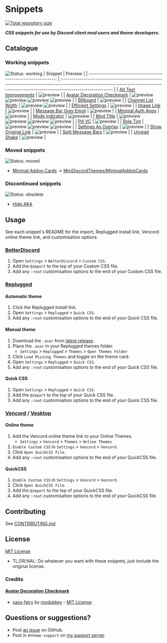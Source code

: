 [shield-repo-size]: https://img.shields.io/github/repo-size/Saltssaumure/template-discord-theme?label=Repository&style=flat-square "Total size"
[github]:           https://github.com/Saltssaumure/template-discord-theme
[issues]:           https://github.com/Saltssaumure/template-discord-theme/issues
[discord]:          https://discord.gg/uy8nKQVatp

[BetterDiscord]:    https://betterdiscord.app/
[Replugged]:        https://replugged.dev/
[Vencord]:          https://github.com/Vendicated/Vencord
[Vesktop]:          https://github.com/Vencord/Vesktop

[AltTextImprovementsPreview]: https://minidiscordthemes.github.io/Snippets/AltTextImprovements/preview.avif
[AvatarDecorationCheckmarkPreview1]: https://minidiscordthemes.github.io/Snippets/AvatarDecorationCheckmark/dm.avif
[AvatarDecorationCheckmarkPreview2]: https://minidiscordthemes.github.io/Snippets/AvatarDecorationCheckmark/memberlist.avif
[AvatarDecorationCheckmarkPreview3]: https://minidiscordthemes.github.io/Snippets/AvatarDecorationCheckmark/message.avif
[AvatarDecorationCheckmarkPreview4]: https://minidiscordthemes.github.io/Snippets/AvatarDecorationCheckmark/profile.avif
[BillboardPreview]: https://minidiscordthemes.github.io/Snippets/Billboard/preview.avif
[ChannelListWidthPreview1]: https://minidiscordthemes.github.io/Snippets/ChannelListWidth/preview-wide.avif
[ChannelListWidthPreview2]: https://minidiscordthemes.github.io/Snippets/ChannelListWidth/preview-narrow.avif
[EfficientSettingsPreview]: https://minidiscordthemes.github.io/Snippets/EfficientSettings/preview.avif
[ImageLinkPreview]: https://minidiscordthemes.github.io/Snippets/ImageLink/preview.avif
[MessageBarGreyEmojiPreview]: https://minidiscordthemes.github.io/Snippets/MessageBarGreyEmoji/preview.avif
[MinimalAuthAppsPreview]: https://minidiscordthemes.github.io/Snippets/MinimalAuthApps/preview.avif
[ModeIndicatorPreview]: https://minidiscordthemes.github.io/Snippets/ModeIndicator/preview.avif
[ModTitlePreview1]: https://minidiscordthemes.github.io/Snippets/ModTitle/BetterDiscord.avif
[ModTitlePreview2]: https://minidiscordthemes.github.io/Snippets/ModTitle/Replugged.avif
[ModTitlePreview3]: https://minidiscordthemes.github.io/Snippets/ModTitle/Vencord.avif
[ModTitlePreview4]: https://minidiscordthemes.github.io/Snippets/ModTitle/Vesktop.avif
[PillVCPreview]: https://minidiscordthemes.github.io/Snippets/PillVC/preview.avif
[RoleTintPreview1]: https://minidiscordthemes.github.io/Snippets/RoleTint/previewDark.avif
[RoleTintPreview2]: https://minidiscordthemes.github.io/Snippets/RoleTint/previewLight.avif
[RoleTintPreview3]: https://minidiscordthemes.github.io/Snippets/RoleTint/previewDarkest.avif
[SettingsAsOverlayPreview]: https://minidiscordthemes.github.io/Snippets/SettingsAsOverlay/preview.avif
[ShowOriginalLinkPreview]: https://minidiscordthemes.github.io/Snippets/ShowOriginalLink/preview.avif
[SplitMessageBarsPreview]: https://minidiscordthemes.github.io/Snippets/SplitMessageBars/preview.avif
[UnreadShakePreview]: https://minidiscordthemes.github.io/Snippets/UnreadShake/preview.avif

# Snippets
[![Total repository size][shield-repo-size]][github]

***CSS snippets for use by Discord client mod users and theme developers.***

## Catalogue
### Working snippets
![Status: working](https://img.shields.io/badge/status-working-green?style=flat-square)
|                             Snippet                             |                                                                                         Preview                                                                                         |
| :-------------------------------------------------------------: | :-------------------------------------------------------------------------------------------------------------------------------------------------------------------------------------: |
|       [Alt Text Improvements](themes/AltTextImprovements)       |                                                                         ![preview][AltTextImprovementsPreview]                                                                          |
| [Avatar Decoration Checkmark](themes/AvatarDecorationCheckmark) | ![preview][AvatarDecorationCheckmarkPreview1] ![preview][AvatarDecorationCheckmarkPreview2] ![preview][AvatarDecorationCheckmarkPreview3] ![preview][AvatarDecorationCheckmarkPreview4] |
|                  [Billboard](themes/Billboard)                  |                                                                              ![preview][BillboardPreview]                                                                               |
|          [Channel List Width](themes/ChannelListWidth)          |                                                        ![preview][ChannelListWidthPreview1] ![preview][ChannelListWidthPreview2]                                                        |
|         [Efficient Settings](themes/EfficientSettings)          |                                                                          ![preview][EfficientSettingsPreview]                                                                           |
|                 [Image Link](themes/ImageLink)                  |                                                                              ![preview][ImageLinkPreview]                                                                               |
|      [Message Bar Grey Emoji](themes/MessageBarGreyEmoji)       |                                                                         ![preview][MessageBarGreyEmojiPreview]                                                                          |
|           [Minimal Auth Apps](themes/MinimalAuthApps)           |                                                                           ![preview][MinimalAuthAppsPreview]                                                                            |
|             [Mode Indicator](themes/ModeIndicator)              |                                                                            ![preview][ModeIndicatorPreview]                                                                             |
|                  [Mod Title](themes/ModTitle)                   |                                   ![preview][ModTitlePreview1] ![preview][ModTitlePreview2] ![preview][ModTitlePreview3] ![preview][ModTitlePreview4]                                   |
|                    [Pill VC](themes/PillVC)                     |                                                                                ![preview][PillVCPreview]                                                                                |
|                  [Role Tint](themes/RoleTint)                   |                                                 ![preview][RoleTintPreview1] ![preview][RoleTintPreview2] ![preview][RoleTintPreview3]                                                  |
|         [Settings As Overlay](themes/SettingsAsOverlay)         |                                                                          ![preview][SettingsAsOverlayPreview]                                                                           |
|          [Show Original Link](themes/ShowOriginalLink)          |                                                                           ![preview][ShowOriginalLinkPreview]                                                                           |
|          [Split Message Bars](themes/SplitMessageBars)          |                                                                           ![preview][SplitMessageBarsPreview]                                                                           |
|               [Unread Shake](themes/UnreadShake)                |                                                                             ![preview][UnreadShakePreview]                                                                              |

### Moved snippets
![Status: moved](https://img.shields.io/badge/status-moved-yellow?style=flat-square)
- [Minimal Addon Cards](_dead/MinimalAddonCards) → [MiniDiscordThemes/MinimalAddonCards](https://github.com/MiniDiscordThemes/MinimalAddonCards)

### Discontinued snippets
![Status: obsolete](https://img.shields.io/badge/status-obsolete-red?style=flat-square)
- [Hide AKA](_dead/HideAKA)

## Usage
See each snippet's README for the import, Replugged install link, Vencord online theme link, and customisation options.

### [BetterDiscord][BetterDiscord]
1. Open `Settings` > `BetterDiscord` > `Custom CSS`.
2. Add the `@import` to the top of your Custom CSS file.
3. Add any `:root` customisation options to the end of your Custom CSS file.

### [Replugged][Replugged]
#### Automatic theme
1. Click the Replugged install link.
2. Open `Settings` > `Replugged` > `Quick CSS`.
3. Add any `:root` customisation options to the end of your Quick CSS file.
#### Manual theme
1. Download the `.asar` from [latest release](https://github.com/MiniDiscordThemes/Snippets/releases/latest).
2. Place the `.asar` in your Replugged themes folder.
    - `Settings` > `Replugged` > `Themes` > `Open Themes Folder`
3. Click `Load Missing Themes` and toggle on the theme card.
4. Open `Settings` > `Replugged` > `Quick CSS`.
5. Add any `:root` customisation options to the end of your Quick CSS file.
#### Quick CSS
1. Open `Settings` > `Replugged` > `Quick CSS`.
2. Add the `@import` to the top of your Quick CSS file.
3. Add any `:root` customisation options to the end of your Quick CSS file.

### [Vencord][Vencord] / [Vesktop][Vesktop]
#### Online theme
1. Add the Vencord online theme link to your Online Themes.
    - `Settings` > `Vencord` > `Themes` > `Online Themes`
2. `Enable Custom CSS` in `Settings` > `Vencord` > `Vencord`.
3. Click `Open QuickCSS File`.
4. Add any `:root` customisation options to the end of your QuickCSS file.
#### QuickCSS
1. `Enable Custom CSS` in `Settings` > `Vencord` > `Vencord`.
2. Click `Open QuickCSS File`.
3. Add the `@import` to the top of your QuickCSS file.
4. Add any `:root` customisation options to the end of your QuickCSS file.

## Contributing
See [CONTRIBUTING.md](.github/CONTRIBUTING.md).

## License
[MIT License](LICENSE)
- <span title="Too long; didn't read; not a lawyer">TL;DR;NAL</span>: Do whatever you want with these snippets, just include the original license.

### Credits
#### [Avatar Decoration Checkmark](AvatarDecorationCheckmark)
- [sass-fairy](https://github.com/roydukkey/sass-fairy) by [roydukkey](https://github.com/roydukkey) - [MIT License](https://github.com/roydukkey/sass-fairy/blob/master/LICENSE)

## Questions or suggestions?
- Post [an issue][issues] on GitHub.
- Post in `#theme-support` on [my support server][discord].